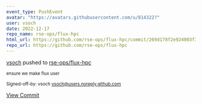 ```yaml
---
event_type: PushEvent
avatar: "https://avatars.githubusercontent.com/u/814322?"
user: vsoch
date: 2022-12-17
repo_name: rse-ops/flux-hpc
html_url: https://github.com/rse-ops/flux-hpc/commit/269d178f2e924003f323a12d22fa40ffcfe4a125
repo_url: https://github.com/rse-ops/flux-hpc
---
```


<a href='https://github.com/vsoch' target='_blank'>vsoch</a> pushed to <a href='https://github.com/rse-ops/flux-hpc' target='_blank'>rse-ops/flux-hpc</a>

<small>ensure we make flux user

Signed-off-by: vsoch <vsoch@users.noreply.github.com></small>

<a href='https://github.com/rse-ops/flux-hpc/commit/269d178f2e924003f323a12d22fa40ffcfe4a125' target='_blank'>View Commit</a>
